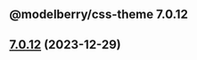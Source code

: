 ## @modelberry/css-theme 7.0.12

## [7.0.12](https://github.com/modelberry/sites/compare/7.0.11...7.0.12) (2023-12-29)


